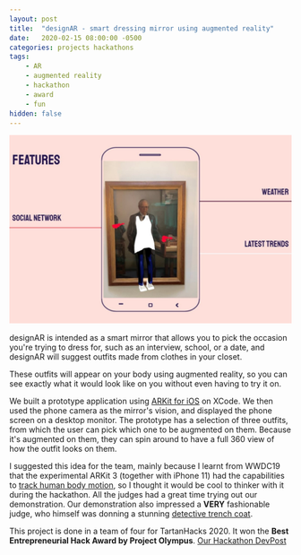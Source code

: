 ```yaml
---
layout: post
title:  "designAR - smart dressing mirror using augmented reality"
date:   2020-02-15 08:00:00 -0500
categories: projects hackathons
tags:
    - AR
    - augmented reality
    - hackathon
    - award
    - fun
hidden: false
---
```


![Diagram](/assets/images/original.jfif)


designAR is intended as a smart mirror that allows you to pick the occasion you're trying to dress for, such as an interview, school, or a date, and designAR will suggest outfits made from clothes in your closet. 

These outfits will appear on your body using augmented reality, so you can see exactly what it would look like on you without even having to try it on. 

We built a prototype application using [ARKit for iOS](https://developer.apple.com/augmented-reality/) on XCode. We then used the phone camera as the mirror's vision, and displayed the phone screen on a desktop monitor. The prototype has a selection of three outfits, from which the user can pick which one to be augmented on them. Because it's augmented on them, they can spin around to have a full 360 view of how the outfit looks on them. 

I suggested this idea for the team, mainly because I learnt from WWDC19 that the experimental ARKit 3 (together with iPhone 11) had the capabilities to [track human body motion](https://developer.apple.com/documentation/arkit/capturing_body_motion_in_3d), so I thought it would be cool to thinker with it during the hackathon. All the judges had a great time trying out our demonstration. Our demonstration also impressed a **VERY** fashionable judge, who himself was donning a stunning [detective trench coat](https://i.pinimg.com/originals/de/18/b5/de18b5cff38832443445c585b652c9ed.jpg).

This project is done in a team of four for TartanHacks 2020. It won the **Best Entrepreneurial Hack Award by Project Olympus**. [Our Hackathon DevPost](https://devpost.com/software/designar)